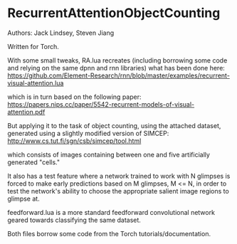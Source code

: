 # RecurrentAttentionObjectCounting

Authors: Jack Lindsey, Steven Jiang

Written for Torch.

With some small tweaks, RA.lua recreates (including borrowing some code and relying on the same dpnn and rnn libraries) what has been done here: https://github.com/Element-Research/rnn/blob/master/examples/recurrent-visual-attention.lua

which is in turn based on the following paper:
https://papers.nips.cc/paper/5542-recurrent-models-of-visual-attention.pdf

But applying it to the task of object counting, using the attached dataset, generated using a slightly modified version of SIMCEP:
http://www.cs.tut.fi/sgn/csb/simcep/tool.html

which consists of images containing between one and five artificially generated "cells."

It also has a test feature where a network trained to work with N glimpses is forced to make early predictions based on M glimpses, M <= N, in order to test the network's ability to choose the appropriate salient image regions to glimpse at.

feedforward.lua is a more standard feedforward convolutional network geared towards classifying the same dataset.

Both files borrow some code from the Torch tutorials/documentation. 



